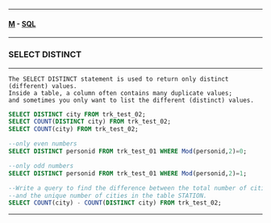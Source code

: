 
---

#### [M](https://github.com/ttltrk/TTT/blob/master/menu.md) - [SQL](https://github.com/ttltrk/TTT/blob/master/SQL/SQL.md)

---

### SELECT DISTINCT

---

```
The SELECT DISTINCT statement is used to return only distinct (different) values.
Inside a table, a column often contains many duplicate values;
and sometimes you only want to list the different (distinct) values.
```

```sql
SELECT DISTINCT city FROM trk_test_02;
SELECT COUNT(DISTINCT city) FROM trk_test_02;
SELECT COUNT(city) FROM trk_test_02;
```

```sql
--only even numbers
SELECT DISTINCT personid FROM trk_test_01 WHERE Mod(personid,2)=0;

--only odd numbers
SELECT DISTINCT personid FROM trk_test_01 WHERE Mod(personid,2)=1;

--Write a query to find the difference between the total number of cities
--and the unique number of cities in the table STATION.
SELECT COUNT(city) - COUNT(DISTINCT city) FROM trk_test_02;
```

---
